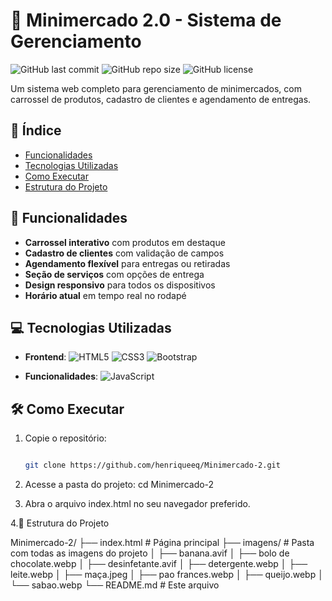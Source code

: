 # 🛒 Minimercado 2.0 - Sistema de Gerenciamento

![GitHub last commit](https://img.shields.io/github/last-commit/henriqueeq/Minimercado-2)
![GitHub repo size](https://img.shields.io/github/repo-size/henriqueeq/Minimercado-2)
![GitHub license](https://img.shields.io/github/license/henriqueeq/Minimercado-2)

Um sistema web completo para gerenciamento de minimercados, com carrossel de produtos, cadastro de clientes e agendamento de entregas.

## 📌 Índice
- [Funcionalidades](#-funcionalidades)
- [Tecnologias Utilizadas](#-tecnologias-utilizadas)
- [Como Executar](#-como-executar)
- [Estrutura do Projeto](#-estrutura-do-projeto)

## 🚀 Funcionalidades
- **Carrossel interativo** com produtos em destaque
- **Cadastro de clientes** com validação de campos
- **Agendamento flexível** para entregas ou retiradas
- **Seção de serviços** com opções de entrega
- **Design responsivo** para todos os dispositivos
- **Horário atual** em tempo real no rodapé

## 💻 Tecnologias Utilizadas
- **Frontend**:
  ![HTML5](https://img.shields.io/badge/-HTML5-E34F26?logo=html5&logoColor=white)
  ![CSS3](https://img.shields.io/badge/-CSS3-1572B6?logo=css3&logoColor=white)
  ![Bootstrap](https://img.shields.io/badge/-Bootstrap-7952B3?logo=bootstrap&logoColor=white)
  
- **Funcionalidades**:
  ![JavaScript](https://img.shields.io/badge/-JavaScript-F7DF1E?logo=javascript&logoColor=black)

## 🛠 Como Executar
1. Copie o repositório:
   ```bash

   git clone https://github.com/henriqueeq/Minimercado-2.git

2. Acesse a pasta do projeto:
    cd Minimercado-2

3. Abra o arquivo index.html no seu navegador preferido.

4.📂 Estrutura do Projeto

Minimercado-2/
├── index.html          # Página principal
├── imagens/            # Pasta com todas as imagens do projeto
│   ├── banana.avif
│   ├── bolo de chocolate.webp
│   ├── desinfetante.avif
│   ├── detergente.webp
│   ├── leite.webp
│   ├── maça.jpeg
│   ├── pao frances.webp
│   ├── queijo.webp
│   └── sabao.webp
└── README.md           # Este arquivo
